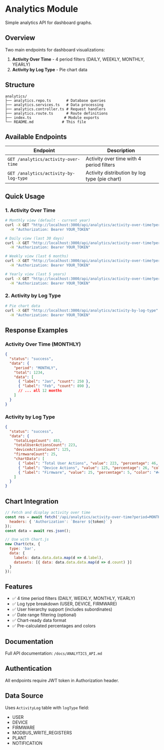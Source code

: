 # Analytics Module

Simple analytics API for dashboard graphs.

## Overview

Two main endpoints for dashboard visualizations:
1. **Activity Over Time** - 4 period filters (DAILY, WEEKLY, MONTHLY, YEARLY)
2. **Activity by Log Type** - Pie chart data

## Structure

```
analytics/
├── analytics.repo.ts       # Database queries
├── analytics.services.ts   # Data processing
├── analytics.controller.ts # Request handlers
├── analytics.route.ts      # Route definitions
├── index.ts               # Module exports
└── README.md             # This file
```

## Available Endpoints

| Endpoint | Description |
|----------|-------------|
| `GET /analytics/activity-over-time` | Activity over time with 4 period filters |
| `GET /analytics/activity-by-log-type` | Activity distribution by log type (pie chart) |

## Quick Usage

### 1. Activity Over Time

```bash
# Monthly view (default - current year)
curl -X GET "http://localhost:3000/api/analytics/activity-over-time?period=MONTHLY" \
  -H "Authorization: Bearer YOUR_TOKEN"

# Daily view (last 30 days)
curl -X GET "http://localhost:3000/api/analytics/activity-over-time?period=DAILY" \
  -H "Authorization: Bearer YOUR_TOKEN"

# Weekly view (last 6 months)
curl -X GET "http://localhost:3000/api/analytics/activity-over-time?period=WEEKLY" \
  -H "Authorization: Bearer YOUR_TOKEN"

# Yearly view (last 5 years)
curl -X GET "http://localhost:3000/api/analytics/activity-over-time?period=YEARLY" \
  -H "Authorization: Bearer YOUR_TOKEN"
```

### 2. Activity by Log Type

```bash
# Pie chart data
curl -X GET "http://localhost:3000/api/analytics/activity-by-log-type" \
  -H "Authorization: Bearer YOUR_TOKEN"
```

## Response Examples

### Activity Over Time (MONTHLY)
```json
{
  "status": "success",
  "data": {
    "period": "MONTHLY",
    "total": 1234,
    "data": [
      { "label": "Jan", "count": 250 },
      { "label": "Feb", "count": 890 },
      // ... all 12 months
    ]
  }
}
```

### Activity by Log Type
```json
{
  "status": "success",
  "data": {
    "totalLogsCount": 483,
    "totalUserActionsCount": 223,
    "deviceActionsCount": 125,
    "firmwareCount": 25,
    "chartData": [
      { "label": "Total User Actions", "value": 223, "percentage": 46, "color": "#4CAF50" },
      { "label": "Device Actions", "value": 125, "percentage": 26, "color": "#FFA726" },
      { "label": "Firmware", "value": 25, "percentage": 5, "color": "#42A5F5" }
    ]
  }
}
```

## Chart Integration

```javascript
// Fetch and display activity over time
const res = await fetch('/api/analytics/activity-over-time?period=MONTHLY', {
  headers: { 'Authorization': `Bearer ${token}` }
});
const data = await res.json();

// Use with Chart.js
new Chart(ctx, {
  type: 'bar',
  data: {
    labels: data.data.data.map(d => d.label),
    datasets: [{ data: data.data.data.map(d => d.count) }]
  }
});
```

## Features

- ✅ 4 time period filters (DAILY, WEEKLY, MONTHLY, YEARLY)
- ✅ Log type breakdown (USER, DEVICE, FIRMWARE)
- ✅ User hierarchy support (includes subordinates)
- ✅ Date range filtering (optional)
- ✅ Chart-ready data format
- ✅ Pre-calculated percentages and colors

## Documentation

Full API documentation: `/docs/ANALYTICS_API.md`

## Authentication

All endpoints require JWT token in Authorization header.

## Data Source

Uses `ActivityLog` table with `logType` field:
- USER
- DEVICE
- FIRMWARE
- MODBUS_WRITE_REGISTERS
- PLANT
- NOTIFICATION

